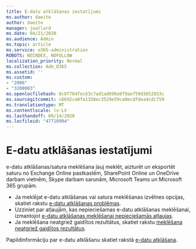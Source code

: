 ```yaml
---
title: E-datu atklāšanas iestatījumi
ms.author: daeite
author: daeite
manager: joallard
ms.date: 04/21/2020
ms.audience: Admin
ms.topic: article
ms.service: o365-administration
ROBOTS: NOINDEX, NOFOLLOW
localization_priority: Normal
ms.collection: Adm_O365
ms.assetid: ''
ms.custom:
- "2006"
- "3200003"
ms.openlocfilehash: 0c8f764fec63c7ad1ad690a9f9aef59d3652033c
ms.sourcegitcommit: c6692ce0fa1358ec3529e59ca0ecdfdea4cdc759
ms.translationtype: MT
ms.contentlocale: lv-LV
ms.lasthandoff: 09/14/2020
ms.locfileid: "47710994"
---
```

# <a name="ediscovery-settings"></a>E-datu atklāšanas iestatījumi

e-datu atklāšanas/satura meklēšana ļauj meklēt, aizturēt un eksportēt saturu no Exchange Online pastkastēm, SharePoint Online un OneDrive darbam vietnēm, Skype darbam sarunām, Microsoft Teams un Microsoft 365 grupām.

- Ja meklējat e-datu atklāšanas vai satura meklēšanas izvēlnes opcijas, skatiet rakstu [e-datu atklāšanas problēmas](https://docs.microsoft.com/alchemyinsights/ediscovery-issues).
- Uzziniet par atļaujām, kas nepieciešamas e-datu atklāšanas meklēšanai, izmantojot [e-datu atklāšanas meklēšanai nepieciešamās atļaujas](https://docs.microsoft.com/alchemyinsights/permissions-required-for-ediscovery-searches).
- Ja meklēšana neatgriež gaidītos rezultātus, skatiet rakstu [meklēšana neatgriež gaidītos rezultātus](https://docs.microsoft.com/alchemyinsights/search-not-returning-expected-results).

Papildinformāciju par e-datu atklāšanu skatiet rakstā [e-datu atklāšana](https://docs.microsoft.com/microsoft-365/compliance/ediscovery).
